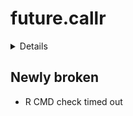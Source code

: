 # future.callr

<details>

* Version: 0.4.0
* Source code: https://github.com/cran/future.callr
* URL: https://github.com/HenrikBengtsson/future.callr
* BugReports: https://github.com/HenrikBengtsson/future.callr/issues
* Date/Publication: 2019-01-07 18:40:09 UTC
* Number of recursive dependencies: 18

Run `revdep_details(,"future.callr")` for more info

</details>

## Newly broken

*   R CMD check timed out
    

